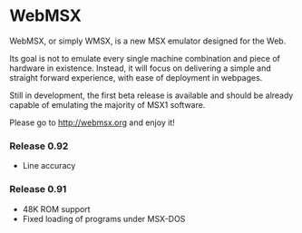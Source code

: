 # WebMSX

WebMSX, or simply WMSX, is a new MSX emulator designed for the Web.

Its goal is not to emulate every single machine combination and piece of hardware in existence. 
Instead, it will focus on delivering a simple and straight forward experience, with ease of deployment in webpages.

Still in development, the first beta release is available and should be already capable of emulating the majority of MSX1 software.

Please go to http://webmsx.org and enjoy it!

### Release 0.92
- Line accuracy

### Release 0.91
- 48K ROM support
- Fixed loading of programs under MSX-DOS


